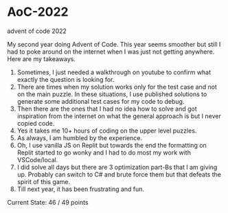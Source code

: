 # AoC-2022
advent of code 2022

My second year doing Advent of Code.  This year seems smoother but still I had to poke around on the internet when I was just not getting anywhere.
Here are my takeaways.
1.  Sometimes, I just needed a walkthrough on youtube to confirm what exactly the question is looking for.
2.  There are times when my solution works only for the test case and not on the main puzzle.  In these situations, I use published solutions to generate
some additional test cases for my code to debug.
3.  Then there are the ones that I had no idea how to solve and got inspiration from the internet on what the general approach is but I never copied code.
4.  Yes it takes me 10+ hours of coding on the upper level puzzles.
5.  As always, I am humbled by the experience.  
6.  Oh, I use vanilla JS on Replit but towards the end the formatting on Replit started to go wonky and I had to do most my work with VSCode/local.
7.  I did solve all days but there are 3 optimization part-Bs that I am giving up.  Probably can switch to C# and brute force them but that defeats the spirit of this game.
8.  Till next year, it has been frustrating and fun.

Current State: 46 / 49 points
